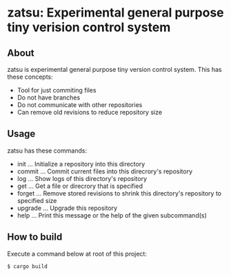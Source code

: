 # zatsu: Experimental general purpose tiny verision control system

## About

zatsu is experimental general purpose tiny version control system. This has these concepts:

* Tool for just commiting files
* Do not have branches
* Do not communicate with other repositories
* Can remove old revisions to reduce repository size

## Usage

zatsu has these commands:

* init ... Initialize a repository into this directory
* commit ... Commit current files into this direcrory's repository
* log ... Show logs of this directory's repository
* get ... Get a file or direcrory that is specified
* forget ... Remove stored revisions to shrink this directory's repository to specified size
* upgrade ... Upgrade this repository
* help ... Print this message or the help of the given subcommand(s)

## How to build

Execute a command below at root of this project:

```
$ cargo build
```
